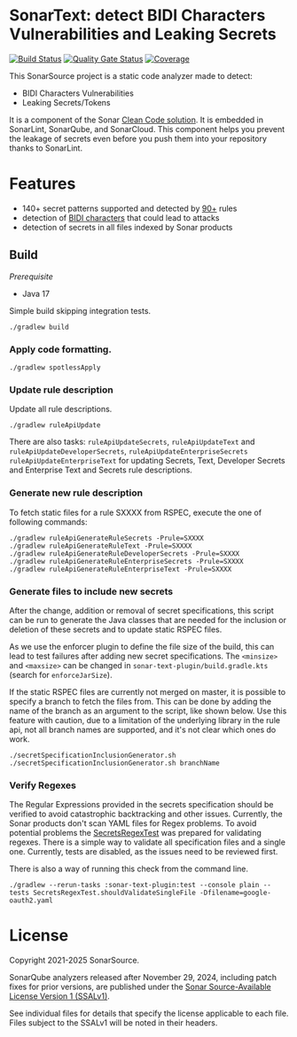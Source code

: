 # SonarText: detect BIDI Characters Vulnerabilities and Leaking Secrets

[![Build Status](https://api.cirrus-ci.com/github/SonarSource/sonar-text.svg?branch=master)](https://cirrus-ci.com/github/SonarSource/sonar-text)
[![Quality Gate Status](https://sonarcloud.io/api/project_badges/measure?project=org.sonarsource.text%3Atext&metric=alert_status)](https://sonarcloud.io/summary/new_code?id=org.sonarsource.text%3Atext)
[![Coverage](https://sonarcloud.io/api/project_badges/measure?project=org.sonarsource.text%3Atext&metric=coverage)](https://sonarcloud.io/summary/new_code?id=org.sonarsource.text%3Atext)

This SonarSource project is a static code analyzer made to detect:

* BIDI Characters Vulnerabilities
* Leaking Secrets/Tokens

It is a component of the
Sonar [Clean Code solution](https://www.sonarsource.com/solutions/clean-code/?utm_medium=referral&utm_source=github&utm_campaign=clean-code&utm_content=sonar-text).
It is embedded in SonarLint, SonarQube, and SonarCloud.
This component helps you prevent the leakage of secrets even before you push them into your repository thanks to SonarLint.

# Features

* 140+ secret patterns supported and detected by [90+](https://rules.sonarsource.com/secrets/) rules
* detection of [BIDI characters](https://rules.sonarsource.com/text/) that could lead to attacks
* detection of secrets in all files indexed by Sonar products

## Build

*Prerequisite*

- Java 17

Simple build skipping integration tests.

```shell
./gradlew build
```

### Apply code formatting.

```shell
./gradlew spotlessApply
```

### Update rule description

Update all rule descriptions.

```shell
./gradlew ruleApiUpdate
```

There are also tasks: `ruleApiUpdateSecrets`, `ruleApiUpdateText` and `ruleApiUpdateDeveloperSecrets`, `ruleApiUpdateEnterpriseSecrets` `ruleApiUpdateEnterpriseText` 
for updating Secrets, Text, Developer Secrets and Enterprise Text and Secrets rule descriptions.

### Generate new rule description

To fetch static files for a rule SXXXX from RSPEC, execute the one of following commands:

```shell
./gradlew ruleApiGenerateRuleSecrets -Prule=SXXXX
./gradlew ruleApiGenerateRuleText -Prule=SXXXX
./gradlew ruleApiGenerateRuleDeveloperSecrets -Prule=SXXXX
./gradlew ruleApiGenerateRuleEnterpriseSecrets -Prule=SXXXX
./gradlew ruleApiGenerateRuleEnterpriseText -Prule=SXXXX
```

### Generate files to include new secrets

After the change, addition or removal of secret specifications, this script can be run to generate the Java classes that are needed
for the inclusion or deletion of these secrets and to update static RSPEC files.

As we use the enforcer plugin to define the file size of the build, this can lead to test failures after adding new secret specifications.
The `<minsize>` and `<maxsize>` can be changed in `sonar-text-plugin/build.gradle.kts` (search for `enforceJarSize`).

If the static RSPEC files are currently not merged on master, it is possible to specify a branch to fetch the files from.
This can be done by adding the name of the branch as an argument to the script, like shown below.
Use this feature with caution, due to a limitation of the underlying library in the rule api, not all branch names are supported, and it's
not clear which ones do work.

```shell
./secretSpecificationInclusionGenerator.sh
./secretSpecificationInclusionGenerator.sh branchName
```

### Verify Regexes

The Regular Expressions provided in the secrets specification should be verified to avoid catastrophic backtracking and other issues.
Currently, the Sonar products don't scan YAML files for Regex problems.
To avoid potential problems the [SecretsRegexTest](sonar-text-plugin/src/test/java/org/sonar/plugins/secrets/utils/SecretsRegexTest.java)
was prepared for validating regexes.
There is a simple way to validate all specification files and a single one.
Currently, tests are disabled, as the issues need to be reviewed first.

There is also a way of running this check from the command line.

```shell
./gradlew --rerun-tasks :sonar-text-plugin:test --console plain --tests SecretsRegexTest.shouldValidateSingleFile -Dfilename=google-oauth2.yaml
```

# License

Copyright 2021-2025 SonarSource.

SonarQube analyzers released after November 29, 2024, including patch fixes for prior versions, 
are published under the [Sonar Source-Available License Version 1 (SSALv1)](LICENSE.txt).

See individual files for details that specify the license applicable to each file. 
Files subject to the SSALv1 will be noted in their headers.
